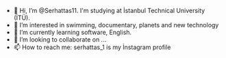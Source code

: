 - 👋 Hi, I’m @Serhattas11. I'm studying at İstanbul Technical University (İTÜ). 
- 👀 I’m interested in swimming, documentary, planets and new technology
- 🌱 I’m currently learning software, English.
- 💞️ I’m looking to collaborate on ...
- 📫 How to reach me: serhattas_1 is my İnstagram profile
        
<!---
Serhattas11/Serhattas11 is a ✨ special ✨ repository because its `README.md` (this file) appears on your GitHub profile.
You can click the Preview link to take a look at your changes.
--->
